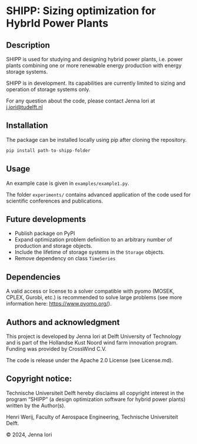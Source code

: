 # SHIPP: Sizing optimization for HybrId Power Plants

## Description
SHIPP is used for studying and designing hybrid power plants, i.e. power plants combining one or more renewable energy production with energy storage systems.

SHIPP is in development. Its capabilities are currently limited to sizing and operation of storage systems only. 

For any question about the code, please contact Jenna Iori at j.iori@tudelft.nl

## Installation
The package can be installed locally using pip after cloning the repository.

```python
pip install path-to-shipp-folder
```

## Usage

An example case is given in `examples/example1.py`.

The folder `experiments/` contains advanced application of the code used for scientific conferences and publications. 

## Future developments
- Publish package on PyPI
- Expand optimization problem definition to an arbitrary number of production and storage objects.
- Include the lifetime of storage systems in the `Storage` objects.
- Remove dependency on class `TimeSeries`

## Dependencies
A valid access or license to a solver compatible with pyomo (MOSEK, CPLEX, Gurobi, etc.) is recommended to solve large problems (see more information here: https://www.pyomo.org/).

## Authors and acknowledgment
This project is developed by Jenna Iori at Delft University of Technology and is part of the Hollandse Kust Noord wind farm innovation program. Funding was provided by CrossWind C.V.

The code is release under the Apache 2.0 License (see License.md).

## Copyright notice: 

Technische Universiteit Delft hereby disclaims all copyright interest in the program “SHIPP” (a design optimization software for hybrid power plants) written by the Author(s). 

Henri Werij, Faculty of Aerospace Engineering, Technische Universiteit Delft.

© 2024, Jenna Iori